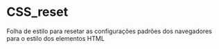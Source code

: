 # CSS_reset
Folha de estilo para resetar as configurações padrões dos navegadores para o estilo dos elementos HTML

